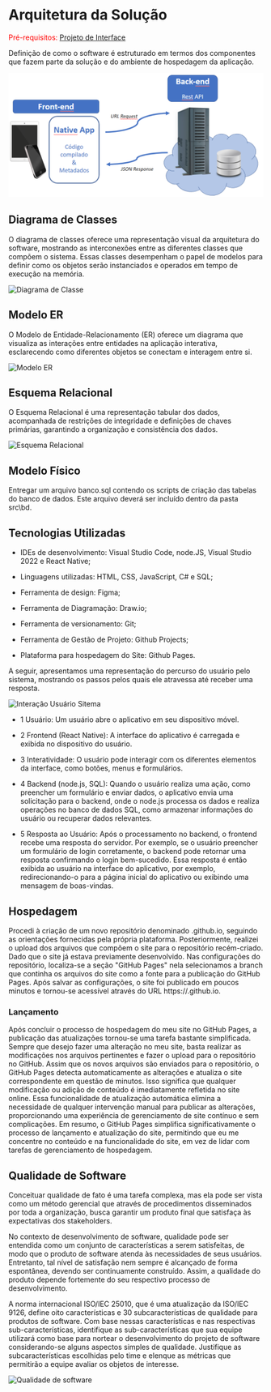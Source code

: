 # Arquitetura da Solução

<span style="color:red">Pré-requisitos: <a href="3-Projeto de Interface.md"> Projeto de Interface</a></span>

Definição de como o software é estruturado em termos dos componentes que fazem parte da solução e do ambiente de hospedagem da aplicação.

![Arquitetura da Solução](img/02-mob-arch.png)

## Diagrama de Classes


O diagrama de classes oferece uma representação visual da arquitetura do software, mostrando as interconexões entre as diferentes classes que compõem o sistema. Essas classes desempenham o papel de modelos para definir como os objetos serão instanciados e operados em tempo de execução na memória.

![Diagrama de Classe](https://github.com/ICEI-PUC-Minas-PMV-ADS/pmv-ads-2024-1-e3-proj-mov-t7-smartcare/assets/129237541/f1fb2e65-f2d4-4b1e-9e34-d41339b9c227)


## Modelo ER

O Modelo de Entidade-Relacionamento (ER) oferece um diagrama que visualiza as interações entre entidades na aplicação interativa, esclarecendo como diferentes objetos se conectam e interagem entre si.

![Modelo ER](https://github.com/ICEI-PUC-Minas-PMV-ADS/pmv-ads-2024-1-e3-proj-mov-t7-smartcare/assets/130614485/dbf4e5b7-5576-469c-a0e3-ba8fd3f4bab6)

## Esquema Relacional


O Esquema Relacional é uma representação tabular dos dados, acompanhada de restrições de integridade e definições de chaves primárias, garantindo a organização e consistência dos dados.
 
![Esquema Relacional](https://github.com/ICEI-PUC-Minas-PMV-ADS/pmv-ads-2024-1-e3-proj-mov-t7-smartcare/assets/129237541/bc347d7d-615d-4be1-adf1-8c83d1cbb0fe)


## Modelo Físico

Entregar um arquivo banco.sql contendo os scripts de criação das tabelas do banco de dados. Este arquivo deverá ser incluído dentro da pasta src\bd.

## Tecnologias Utilizadas

- IDEs de desenvolvimento: Visual Studio Code, node.JS, Visual Studio 2022 e React Native;
  
- Linguagens utilizadas: HTML, CSS, JavaScript, C# e SQL;
  
- Ferramenta de design: Figma;
  
- Ferramenta de Diagramação: Draw.io;
  
- Ferramenta de versionamento: Git;
  
- Ferramenta de Gestão de Projeto: Github Projects;
  
- Plataforma para hospedagem do Site: Github Pages.

A seguir, apresentamos uma representação do percurso do usuário pelo sistema, mostrando os passos pelos quais ele atravessa até receber uma resposta.

  ![Interação Usuário Sitema](https://github.com/ICEI-PUC-Minas-PMV-ADS/pmv-ads-2024-1-e3-proj-mov-t7-smartcare/assets/129237541/0c86ce92-73d2-48ca-88b8-0430e834f692)

- 1 Usuário: Um usuário abre o aplicativo em seu dispositivo móvel.

- 2 Frontend (React Native): A interface do aplicativo é carregada e exibida no dispositivo do usuário.

- 3 Interatividade: O usuário pode interagir com os diferentes elementos da interface, como botões, menus e formulários.

- 4 Backend (node.js, SQL): Quando o usuário realiza uma ação, como preencher um formulário e enviar dados, o aplicativo envia uma solicitação para o backend, onde o node.js processa os dados e realiza operações no banco de dados SQL, como armazenar informações do usuário ou recuperar dados relevantes.

- 5 Resposta ao Usuário: Após o processamento no backend, o frontend recebe uma resposta do servidor. Por exemplo, se o usuário preencher um formulário de login corretamente, o backend pode retornar uma resposta confirmando o login bem-sucedido. Essa resposta é então exibida ao usuário na interface do aplicativo, por exemplo, redirecionando-o para a página inicial do aplicativo ou exibindo uma mensagem de boas-vindas.

## Hospedagem

Procedi à criação de um novo repositório denominado <Smartcare>.github.io, seguindo as orientações fornecidas pela própria plataforma.
Posteriormente, realizei o upload dos arquivos que compõem o site para o repositório recém-criado. Dado que o site já estava previamente desenvolvido.
Nas configurações do repositório, localiza-se a seção "GitHub Pages" nela selecionamos a branch que continha os arquivos do site como a fonte para a publicação do GitHub Pages. Após salvar as configurações, o site foi publicado em poucos minutos e tornou-se acessível através do URL https://<Smartcare>.github.io.

### Lançamento

Após concluir o processo de hospedagem do meu site no GitHub Pages, a publicação das atualizações tornou-se uma tarefa bastante simplificada. Sempre que desejo fazer uma alteração no meu site, basta realizar as modificações nos arquivos pertinentes e fazer o upload para o repositório no GitHub.
Assim que os novos arquivos são enviados para o repositório, o GitHub Pages detecta automaticamente as alterações e atualiza o site correspondente em questão de minutos. Isso significa que qualquer modificação ou adição de conteúdo é imediatamente refletida no site online.
Essa funcionalidade de atualização automática elimina a necessidade de qualquer intervenção manual para publicar as alterações, proporcionando uma experiência de gerenciamento de site contínuo e sem complicações. Em resumo, o GitHub Pages simplifica significativamente o processo de lançamento e atualização do site, permitindo que eu me concentre no conteúdo e na funcionalidade do site, em vez de lidar com tarefas de gerenciamento de hospedagem.


## Qualidade de Software

Conceituar qualidade de fato é uma tarefa complexa, mas ela pode ser vista como um método gerencial que através de procedimentos disseminados por toda a organização, busca garantir um produto final que satisfaça às expectativas dos stakeholders.

No contexto de desenvolvimento de software, qualidade pode ser entendida como um conjunto de características a serem satisfeitas, de modo que o produto de software atenda às necessidades de seus usuários. Entretanto, tal nível de satisfação nem sempre é alcançado de forma espontânea, devendo ser continuamente construído. Assim, a qualidade do produto depende fortemente do seu respectivo processo de desenvolvimento.

A norma internacional ISO/IEC 25010, que é uma atualização da ISO/IEC 9126, define oito características e 30 subcaracterísticas de qualidade para produtos de software.
Com base nessas características e nas respectivas sub-características, identifique as sub-características que sua equipe utilizará como base para nortear o desenvolvimento do projeto de software considerando-se alguns aspectos simples de qualidade. Justifique as subcaracterísticas escolhidas pelo time e elenque as métricas que permitirão a equipe avaliar os objetos de interesse.

![Qualidade de software](https://github.com/ICEI-PUC-Minas-PMV-ADS/pmv-ads-2024-1-e3-proj-mov-t7-smartcare/assets/129237541/6cea0d05-6b3a-4b0d-91b6-de87c980fb74)

